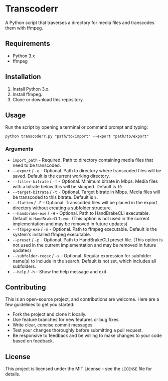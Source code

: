 # Transcoderr
A Python script that traverses a directory for media files and transcodes them with ffmpeg.

## Requirements

* Python 3.x
* ffmpeg

## Installation

1. Install Python 3.x.
2. Install ffmpeg.
3. Clone or download this repository.

## Usage

Run the script by opening a terminal or command prompt and typing:
```
python transcoderr.py "path/to/import" --export "path/to/export"
```

### Arguments

* `import_path` - Required. Path to directory containing media files that need to be transcoded.
* `--export` / `-e` - Optional. Path to directory where transcoded files will be saved. Default is the current working directory.
* `--filter-bitrate` / `-f` - Optional. Minimum bitrate in Mbps. Media files with a bitrate below this will be skipped. Default is `10`.
* `--target-bitrate` / `-t` - Optional. Target bitrate in Mbps. Media files will be transcoded to this bitrate. Default is `5`.
* `--flatten` / `-F` - Optional. Transcoded files will be placed in the export directory without creating a subfolder structure.
* `--handbrake-exe` / `-H` - Optional. Path to HandBrakeCLI executable. Default is `HandBrakeCLI.exe`. (This option is not used in the current implementation and may be removed in future updates)
* `--ffmpeg-exe` / `-m` - Optional. Path to ffmpeg executable. Default is the system's installed ffmpeg executable.
* `--preset` / `-p` - Optional. Path to HandBrakeCLI preset file. (This option is not used in the current implementation and may be removed in future updates)
* `--subfolder-regex` / `-s` - Optional. Regular expression for subfolder name(s) to include in the search. Default is not set, which includes all subfolders.
* `--help` / `-h` - Show the help message and exit.

## Contributing

This is an open-source project, and contributions are welcome. Here are a few guidelines to get you started:

* Fork the project and clone it locally.
* Use feature branches for new features or bug fixes.
* Write clear, concise commit messages.
* Test your changes thoroughly before submitting a pull request.
* Be responsive to feedback and be willing to make changes to your code based on feedback.

## License

This project is licensed under the MIT License - see the `LICENSE` file for details.
